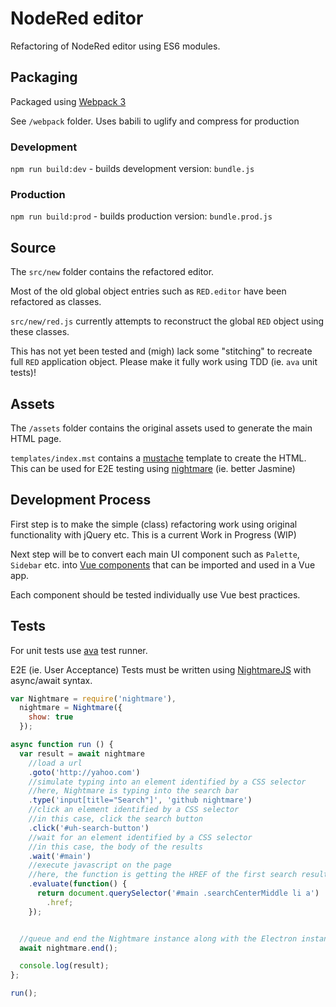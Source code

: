 # NodeRed editor

Refactoring of NodeRed editor using ES6 modules.

## Packaging

Packaged using [Webpack 3](https://medium.com/webpack/webpack-3-official-release-15fd2dd8f07b)

See `/webpack` folder. Uses babili to uglify and compress for production

### Development

`npm run build:dev` - builds development version: `bundle.js`

### Production

`npm run build:prod` - builds production version: `bundle.prod.js`

## Source

The `src/new` folder contains the refactored editor.

Most of the old global object entries such as `RED.editor` have been refactored as classes.

`src/new/red.js` currently attempts to reconstruct the global `RED` object using these classes.

This has not yet been tested and (migh) lack some "stitching" to recreate full `RED` application object. Please make it fully work using TDD (ie. `ava` unit tests)!

## Assets

The `/assets` folder contains the original assets used to generate the main HTML page.

`templates/index.mst` contains a [mustache](https://mustache.github.io/) template to create the HTML. This can be used for E2E testing using [nightmare](nightmarejs.org/) (ie. better Jasmine)

## Development Process

First step is to make the simple (class) refactoring work using original functionality with jQuery etc. This is a current Work in Progress (WIP)

Next step will be to convert each main UI component such as `Palette`, `Sidebar` etc. into [Vue components](https://vuejs.org/v2/guide/components.html) that can be imported and used in a Vue app.

Each component should be tested individually use Vue best practices.

## Tests

For unit tests use [ava](https://github.com/avajs/ava) test runner.

E2E (ie. User Acceptance) Tests must be written using [NightmareJS](http://www.nightmarejs.org/) with async/await syntax.

```js
var Nightmare = require('nightmare'),
  nightmare = Nightmare({
    show: true
  });

async function run () {
  var result = await nightmare
    //load a url
    .goto('http://yahoo.com')
    //simulate typing into an element identified by a CSS selector
    //here, Nightmare is typing into the search bar
    .type('input[title="Search"]', 'github nightmare')
    //click an element identified by a CSS selector
    //in this case, click the search button
    .click('#uh-search-button')
    //wait for an element identified by a CSS selector
    //in this case, the body of the results
    .wait('#main')
    //execute javascript on the page
    //here, the function is getting the HREF of the first search result
    .evaluate(function() {
      return document.querySelector('#main .searchCenterMiddle li a')
        .href;
    });


  //queue and end the Nightmare instance along with the Electron instance it wraps
  await nightmare.end();

  console.log(result);
};

run();
```
